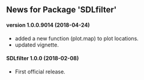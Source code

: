 ## News for Package 'SDLfilter'


#### version 1.0.0.9014 (2018-04-24)

* added a new function (plot.map) to plot locations.
* updated vignette.

#### SDLfilter 1.0.0 (2018-02-08)

* First official release.





